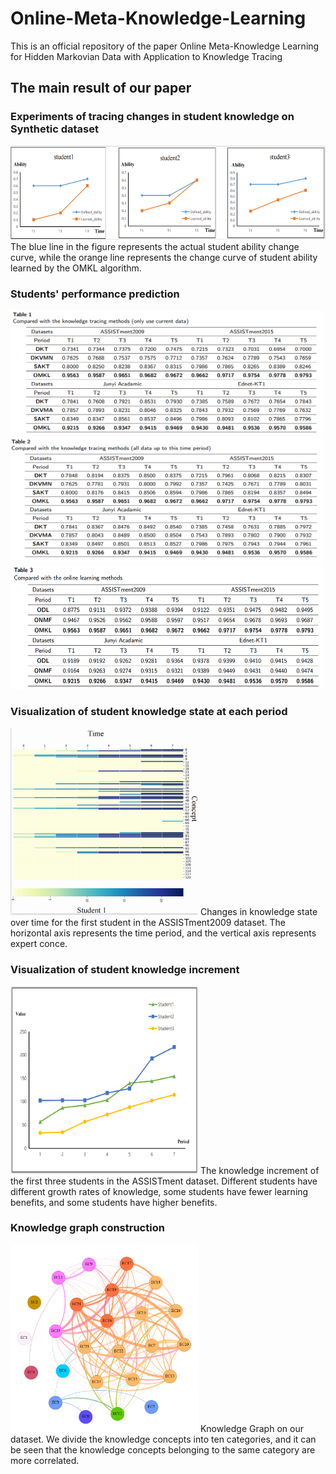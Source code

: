 # Online-Meta-Knowledge-Learning
This is an official repository of the paper Online Meta-Knowledge Learning for Hidden Markovian Data with Application to Knowledge Tracing

## The main result of our paper
### Experiments of tracing changes in student knowledge on Synthetic dataset
<img src="https://github.com/DaiGuagua/Online-Meta-Knowledge-Learning/blob/main/image/simulation.png" width="550" height="150"> 
The blue line in the figure represents the actual student ability change curve, while the orange line represents the change curve of student ability learned by the OMKL algorithm.

### Students' performance prediction
<img src="https://github.com/DaiGuagua/Online-Meta-Knowledge-Learning/blob/main/image/Table1.png"  width="500" height="200">
<img src="https://github.com/DaiGuagua/Online-Meta-Knowledge-Learning/blob/main/image/Table2.png"  width="500" height="200">
<img src="https://github.com/DaiGuagua/Online-Meta-Knowledge-Learning/blob/main/image/Table3.png"  width="500" height="200">

### Visualization of student knowledge state at each period
<img src="https://github.com/DaiGuagua/Online-Meta-Knowledge-Learning/blob/main/image/09_kt.png"  width="300" height="300"> 
Changes in knowledge state over time for the first student in the ASSISTment2009 dataset. The horizontal axis represents the time period, and the vertical axis represents expert conce.

### Visualization of student knowledge increment
<img src="https://github.com/DaiGuagua/Online-Meta-Knowledge-Learning/blob/main/image/incement.png"  width="300" height="300">
The knowledge increment of the first three students in the ASSISTment dataset. Different students have different growth rates of knowledge, some students have fewer learning benefits, and some students have higher benefits.

### Knowledge graph construction
<img src="https://github.com/DaiGuagua/Online-Meta-Knowledge-Learning/blob/main/image/knowGra.png"  width="300" height="300">
Knowledge Graph on our dataset. We divide the knowledge concepts into ten categories, and it can be seen that the knowledge concepts belonging to the same category
are more correlated.
